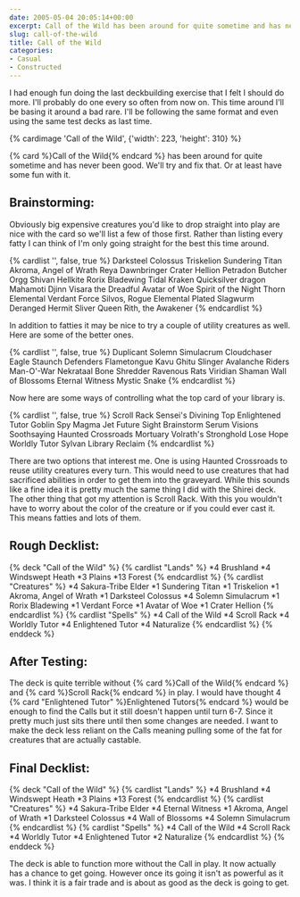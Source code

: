 ```yaml
---
date: 2005-05-04 20:05:14+00:00
excerpt: Call of the Wild has been around for quite sometime and has never been good. We'll try and fix that. Or at least have some fun with it.
slug: call-of-the-wild
title: Call of the Wild
categories:
- Casual
- Constructed
---
```


I had enough fun doing the last deckbuilding exercise that I felt I should do more. I'll probably do one every so often from now on. This time around I'll be basing it around a bad rare. I'll be following the same format and even using the same test decks as last time.
<!--more-->

{% cardimage 'Call of the Wild', {'width': 223, 'height': 310} %}

{% card %}Call of the Wild{% endcard %} has been around for quite sometime and has never been good. We'll try and fix that. Or at least have some fun with it.

## Brainstorming:



Obviously big expensive creatures you'd like to drop straight into play are nice with the card so we'll list a few of those first. Rather than listing every fatty I can think of I'm only going straight for the best this time around.

{% cardlist '', false, true %}
Darksteel Colossus
Triskelion
Sundering Titan
Akroma, Angel of Wrath
Reya Dawnbringer
Crater Hellion
Petradon
Butcher Orgg
Shivan Hellkite
Rorix Bladewing
Tidal Kraken
Quicksilver dragon
Mahamoti Djinn
Visara the Dreadful
Avatar of Woe
Spirit of the Night
Thorn Elemental
Verdant Force
Silvos, Rogue Elemental
Plated Slagwurm
Deranged Hermit
Sliver Queen
Rith, the Awakener
{% endcardlist %}


In addition to fatties it may be nice to try a couple of utility creatures as well. Here are some of the better ones.

{% cardlist '', false, true %}
Duplicant
Solemn Simulacrum
Cloudchaser Eagle
Staunch Defenders
Flametongue Kavu
Ghitu Slinger
Avalanche Riders
Man-O'-War
Nekrataal
Bone Shredder
Ravenous Rats
Viridian Shaman
Wall of Blossoms
Eternal Witness
Mystic Snake
{% endcardlist %}


Now here are some ways of controlling what the top card of your library is.

{% cardlist '', false, true %}
Scroll Rack
Sensei's Divining Top
Enlightened Tutor
Goblin Spy
Magma Jet
Future Sight
Brainstorm
Serum Visions
Soothsaying
Haunted Crossroads
Mortuary
Volrath's Stronghold
Lose Hope
Worldly Tutor
Sylvan Library
Reclaim
{% endcardlist %}

There are two options that interest me. One is using Haunted Crossroads to reuse utility creatures every turn. This would need to use creatures that had sacrificed abilities in order to get them into the graveyard. While this sounds like a fine idea it is pretty much the same thing I did with the Shirei deck. The other thing that got my attention is Scroll Rack. With this you wouldn't have to worry about the color of the creature or if you could ever cast it. This means fatties and lots of them.



## Rough Decklist:


{% deck "Call of the Wild" %}
{% cardlist "Lands" %}
*4 Brushland
*4 Windswept Heath
*3 Plains
*13 Forest
{% endcardlist %}
{% cardlist "Creatures" %}
*4 Sakura-Tribe Elder
*1 Sundering Titan
*1 Triskelion
*1 Akroma, Angel of Wrath
*1 Darksteel Colossus
*4 Solemn Simulacrum
*1 Rorix Bladewing
*1 Verdant Force
*1 Avatar of Woe
*1 Crater Hellion
{% endcardlist %}
{% cardlist "Spells" %}
*4 Call of the Wild
*4 Scroll Rack
*4 Worldly Tutor
*4 Enlightened Tutor
*4 Naturalize
{% endcardlist %}
{% enddeck %}



## After Testing:



The deck is quite terrible without {% card %}Call of the Wild{% endcard %} and {% card %}Scroll Rack{% endcard %} in play. I would have thought 4 {% card "Enlightened Tutor" %}Enlightened Tutors{% endcard %} would be enough to find the Calls but it still doesn't happen until turn 6-7. Since it pretty much just sits there until then some changes are needed. I want to make the deck less reliant on the Calls meaning pulling some of the fat for creatures that are actually castable.



## Final Decklist:


{% deck "Call of the Wild" %}
{% cardlist "Lands" %}
*4 Brushland
*4 Windswept Heath
*3 Plains
*13 Forest
{% endcardlist %}
{% cardlist "Creatures" %}
*4 Sakura-Tribe Elder
*4 Eternal Witness
*1 Akroma, Angel of Wrath
*1 Darksteel Colossus
*4 Wall of Blossoms
*4 Solemn Simulacrum
{% endcardlist %}
{% cardlist "Spells" %}
*4 Call of the Wild
*4 Scroll Rack
*4 Worldly Tutor
*4 Enlightened Tutor
*2 Naturalize
{% endcardlist %}
{% enddeck %}

The deck is able to function more without the Call in play. It now actually has a chance to get going. However once its going it isn't as powerful as it was. I think it is a fair trade and is about as good as the deck is going to get.

